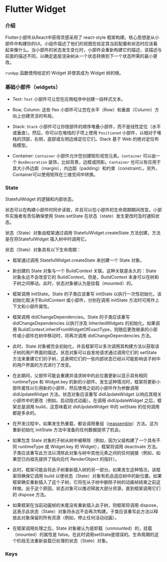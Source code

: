 # Flutter Widget

### 介绍

Flutter小部件从React中获得灵感采用了 react-style 框架构建。核心思想是从小部件中构建你的UI。小组件描述了他们的视图在给定其当前配置和状态时应该看起来像什么。当小部件的状态发生变化时，小部件会重新构建它的描述，该描述与前面的描述不同，以确定底层渲染树从一个状态转换到下一个状态所需的最小更改。

`runApp` 函数使用给定的 Widget 并使其成为 Widget 树的根。

### 基础小部件（widgets）

* Text: `Text` 小部件可让您在应用程序中创建一段样式文本。
* Row, Column: 这些 flex 小部件可让您在水平（Row）和垂直（Column）方向上创建灵活的布局。

* Stack: `Stack` 小部件可让你按部件的顺序堆叠小部件，而不是线性定位（水平或垂直）。然后，你可以在堆栈的子项上使用 `Positioned` 小部件，以相对于堆栈的顶部，右侧，底部或左侧边缘定位它们。Stack 基于 Web 的绝对定位布局模型。

* Container:  `Container` 小部件允许您创建矩形视觉元素。`Container` 可以由一个 `BoxDecoration` 装饰，比如背景，边框或阴影。`Container` 也可以有应用于其大小外边距（margin），内边距（padding）和约束（constraint）。另外，Container可以使用矩阵在三维空间中转换。

### State

StatefulWidget 的逻辑和内部状态。

状态可以在构建小部件时同步读取，并且可以在小部件的生命周期期间改变。小部件实施者有责任确保使用 State.setState 在状态（state）发生更改时及时通知状态。

状态（State）对象由框架通过调用 StatefulWidget.createState 方法创建，方法是在将StatefulWidget 插入树中时调用它。

状态（State）对象具有以下生命周期：

* 框架通过调用 StatefulWidget.createState 来创建一个 State 对象。

* 新创建的 State 对象与一个 BuildContext 关联。这种关联是永久的：State 对象永远不会改变它的 BuildContext。但是，BuildContext 本身可以在树和子树之间移动。此时，状态对象被认为是挂载（mounted）的。

* 框架调用 initState。State 的子类应该重写 initState 以执行一次性初始化，该初始化取决于BuildContext 或小部件，分别在调用 initState 方法时可用作上下文和小部件属性。

* 框架调用 didChangeDependencies。State 的子类应该重写 didChangeDependencies 以执行涉及 InheritedWidgets 的初始化。如果调用 BuildContext.inheritFromWidgetOfExactType，则随后更改继承的小部件或小部件在树中移动时，将再次调用 didChangeDependencies 方法。

* 此时，State 对象被完全初始化，并且框架可以多次调用其构建方法以获取该子树的用户界面的描述。状态对象可以自发地请求通过调用它们的 setState 方法来重建它们的子树，这表明它们的一些内部状态已经以可能影响该子树中的用户界面的方式进行了改变。

* 在此期间，父部件可能会重建并请求树中的此位置更新以显示具有相同 runtimeType 和 Widget.key 的新的小部件。发生这种情况时，框架将更新小部件属性以引用新的小部件，然后使用之前的小部件作为参数调用 didUpdateWidget 方法。状态对象应该重写 didUpdateWidget 以响应其相关小部件中的更改（例如，启动隐式动画）。在调用 didUpdateWidget 之后，框架总是调用 build，这意味着对 didUpdateWidget 中的 setState 的任何调用都是多余的。

* 在开发过程中，如果发生热重载，都会调用重组（[reassemble](https://docs.flutter.io/flutter/widgets/State/reassemble.html)）方法。这为重新初始化 initState 方法中准备的任何数据提供了机会。

* 如果包含 State 对象的子树从树中被移除（例如，因为父级构建了一个具有不同 runtimeType 或 Widget.key 的 Widget），框架将调用 deactivate 方法。子类应该重写此方法以清除此对象与树中其他元素之间的任何链接（例如，如果您已向祖先提供了指向后代 RenderObject 的指针）。

* 此时，框架可能会将此子树重新插入树的另一部分。如果发生这种情况，该框架将确保它调用 build 以使状态（State）对象有机会适应树中的新位置。如果框架确实重新插入了这个子树，它将在从子树中删除子树的动画帧结束之前这样做。出于这个原因，状态对象可以推迟释放大部分资源，直到框架调用它们的 dispose 方法。

* 如果框架在当前动画帧的末尾没有重新插入此子树，则框架将调用 dispose，这表示此状态（State）对象将永远不会再次构建。子类应该重写此方法以释放此对象保留的所有资源（例如，停止任何活动动画）。

* 在框架调用处理之后，State 对象被认为是卸载（unmounted）的，挂载（mounted）的属性是 false。在此时调用setState是错误的。生命周期的这个阶段无法重新装载已处理的状态（State）对象。

### Keys

### 



